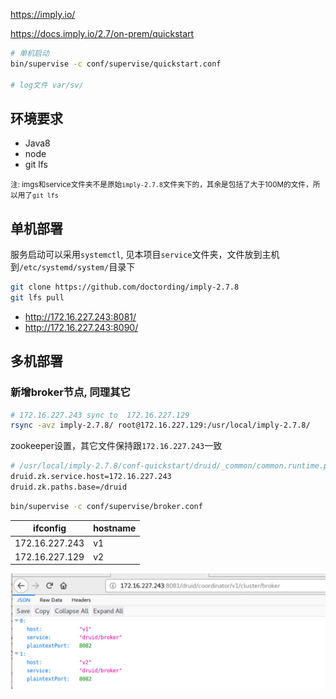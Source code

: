 
https://imply.io/

https://docs.imply.io/2.7/on-prem/quickstart

```bash
# 单机启动
bin/supervise -c conf/supervise/quickstart.conf

# log文件 var/sv/
```

## 环境要求

* Java8
* node
* git lfs

<small>注: imgs和service文件夹不是原始`imply-2.7.8`文件夹下的，其余是包括了大于100M的文件，所以用了`git lfs`</small>

## 单机部署

服务启动可以采用`systemctl`, 见本项目`service`文件夹，文件放到主机到`/etc/systemd/system/`目录下

```bash
git clone https://github.com/doctording/imply-2.7.8
git lfs pull
```

* http://172.16.227.243:8081/
* http://172.16.227.243:8090/

## 多机部署

### 新增broker节点, 同理其它

```bash
# 172.16.227.243 sync to  172.16.227.129
rsync -avz imply-2.7.8/ root@172.16.227.129:/usr/local/imply-2.7.8/
```

zookeeper设置，其它文件保持跟`172.16.227.243`一致

```bash
# /usr/local/imply-2.7.8/conf-quickstart/druid/_common/common.runtime.properties
druid.zk.service.host=172.16.227.243
druid.zk.paths.base=/druid
```

```bash
bin/supervise -c conf/supervise/broker.conf
```

ifconfig | hostname
-|-
172.16.227.243 | v1
172.16.227.129 | v2

![](./imgs/brokers.png)
